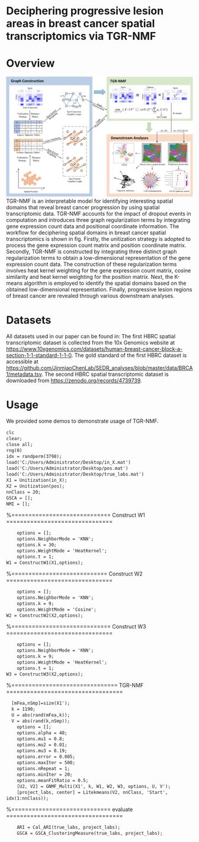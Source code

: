 # Deciphering progressive lesion areas in breast cancer spatial transcriptomics via TGR-NMF
# Overview
![flowchat](https://github.com/xiangshanxs/TGR-NMF/blob/main/TGR-NMF.jpg)
TGR-NMF is an interpretable model for identifying interesting spatial domains that reveal breast cancer progression by using spatial transcriptomic data. TGR-NMF accounts for the impact of dropout events in computation and introduces three graph regularization terms by integrating gene expression count data and positional coordinate information. The workflow for deciphering spatial domains in breast cancer spatial transcriptomics is shown in fig. Firstly, the unitization strategy is adopted to process the gene expression count matrix and position coordinate matrix. Secondly, TGR-NMF is constructed by integrating three distinct graph regularization terms to obtain a low-dimensional representation of the gene expression count data. The construction of these regularization terms involves heat kernel weighting for the gene expression count matrix, cosine similarity and heat kernel weighting for the position matrix. Next, the K-means algorithm is employed to identify the spatial domains based on the obtained low-dimensional representation. Finally, progressive lesion regions of breast cancer are revealed through various downstream analyses.
# Datasets
All datasets used in our paper can be found in:
The first HBRC spatial transcriptomic dataset is collected from the 10x Genomics website at https://www.10xgenomics.com/datasets/human-breast-cancer-block-a-section-1-1-standard-1-1-0. The gold standard of the first HBRC dataset is accessible at https://github.com/JinmiaoChenLab/SEDR_analyses/blob/master/data/BRCA1/metadata.tsv. The second HBRC spatial transcriptomic dataset is downloaded from https://zenodo.org/records/4739739.
# Usage
We provided some demos to demonstrate usage of TGR-NMF.

    clc
    clear;
    close all;  
    rng(0)
    idx = randperm(3798);
    load('C:/Users/Administrator/Desktop/in_X.mat') 
    load('C:/Users/Administrator/Desktop/pos.mat') 
    load('C:/Users/Administrator/Desktop/true_labs.mat') 
    X1 = Unitization(in_X);   
    X2 = Unitization(pos);
    nnClass = 20;     
    GSCA = [];
    NMI = [];
%============================= Construct W1 ===============================

        options = [];
        options.NeighborMode = 'KNN';  
        options.k = 30;    
        options.WeightMode = 'HeatKernel'; 
        options.t = 1;     
    W1 = ConstructW1(X1,options); 
%============================ Construct W2 ===============================

        options = [];
        options.NeighborMode = 'KNN';   
        options.k = 9;     
        options.WeightMode = 'Cosine'; 
    W2 = ConstructW2(X2,options); 
%============================= Construct W3 ===============================

        options = [];
        options.NeighborMode = 'KNN';  
        options.k = 9;     
        options.WeightMode = 'HeatKernel'; 
        options.t = 1;    
    W3 = ConstructW3(X2,options);  
%=============================== TGR-NMF ==================================

      [mFea,nSmp]=size(X1');
      k = 1190;
      U = abs(rand(mFea,k));    
      V = abs(rand(k,nSmp));    
        options = [];
        options.alpha = 40;
        options.mu1 = 0.8;    
        options.mu2 = 0.01;    
        options.mu3 = 0.19;    
        options.error = 0.005;   
        options.maxIter = 500;    
        options.nRepeat = 1;    
        options.minIter = 20;  
        options.meanFitRatio = 0.5;   
        [U2, V2] = GNMF_Multi(X1', k, W1, W2, W3, options, U, V');
        [project_labs, center] = Litekmeans(V2, nnClass, 'Start', idx(1:nnClass)); 
%============================= evaluate ==================================

        ARI = Cal_ARI(true_labs, project_labs);
        GSCA = GSCA_ClusteringMeasure(true_labs, project_labs);
        
